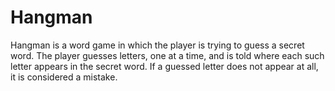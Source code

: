 # Hangman
Hangman is a word game in which the player is trying to guess a secret word. The player guesses letters, one at a time, and is told where each such letter appears in the secret word. If a guessed letter does not appear at all, it is considered a mistake.
